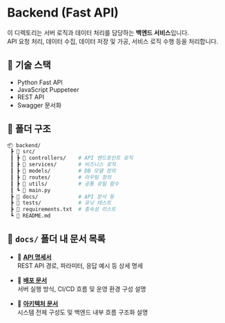# Backend (Fast API)

이 디렉토리는 서버 로직과 데이터 처리를 담당하는 **백엔드 서비스**입니다.  
API 요청 처리, 데이터 수집, 데이터 저장 및 가공, 서비스 로직 수행 등을 처리합니다.

## 🔧 기술 스택
- Python Fast API
- JavaScript Puppeteer
- REST API
- Swagger 문서화

## 📁 폴더 구조

```bash
📦 backend/
 ┣ 📂 src/
 ┃ ┣ 📂 controllers/    # API 엔드포인트 로직
 ┃ ┣ 📂 services/       # 비즈니스 로직
 ┃ ┣ 📂 models/         # DB 모델 정의
 ┃ ┣ 📂 routes/         # 라우팅 정의
 ┃ ┣ 📂 utils/          # 공통 유틸 함수
 ┃ ┗ 📜 main.py
 ┣ 📂 docs/             # API 문서 등
 ┣ 📂 tests/            # 유닛 테스트
 ┣ 📜 requirements.txt  # 종속성 리스트
 ┗ 📜 README.md
```

## 📂 `docs/` 폴더 내 문서 목록

- 📘 **[API 명세서](./docs/api-spec.md)**  
  REST API 경로, 파라미터, 응답 예시 등 상세 명세

- 🚀 **[배포 문서](./docs/deployment.md)**  
  서버 실행 방식, CI/CD 흐름 및 운영 환경 구성 설명

- 🧱 **[아키텍처 문서](./docs/architecture.md)**  
  시스템 전체 구성도 및 백엔드 내부 흐름 구조화 설명
